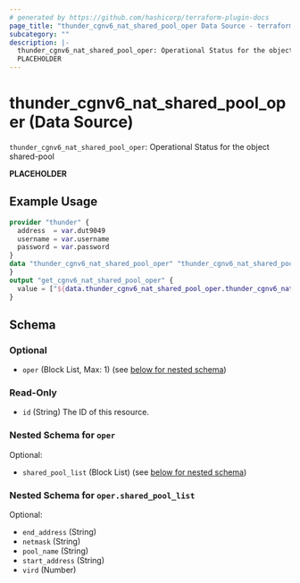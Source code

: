 ```yaml
---
# generated by https://github.com/hashicorp/terraform-plugin-docs
page_title: "thunder_cgnv6_nat_shared_pool_oper Data Source - terraform-provider-thunder"
subcategory: ""
description: |-
  thunder_cgnv6_nat_shared_pool_oper: Operational Status for the object shared-pool
  PLACEHOLDER
---
```


# thunder_cgnv6_nat_shared_pool_oper (Data Source)

`thunder_cgnv6_nat_shared_pool_oper`: Operational Status for the object shared-pool

__PLACEHOLDER__

## Example Usage

```terraform
provider "thunder" {
  address  = var.dut9049
  username = var.username
  password = var.password
}
data "thunder_cgnv6_nat_shared_pool_oper" "thunder_cgnv6_nat_shared_pool_oper" {
}
output "get_cgnv6_nat_shared_pool_oper" {
  value = ["${data.thunder_cgnv6_nat_shared_pool_oper.thunder_cgnv6_nat_shared_pool_oper}"]
}
```

<!-- schema generated by tfplugindocs -->
## Schema

### Optional

- `oper` (Block List, Max: 1) (see [below for nested schema](#nestedblock--oper))

### Read-Only

- `id` (String) The ID of this resource.

<a id="nestedblock--oper"></a>
### Nested Schema for `oper`

Optional:

- `shared_pool_list` (Block List) (see [below for nested schema](#nestedblock--oper--shared_pool_list))

<a id="nestedblock--oper--shared_pool_list"></a>
### Nested Schema for `oper.shared_pool_list`

Optional:

- `end_address` (String)
- `netmask` (String)
- `pool_name` (String)
- `start_address` (String)
- `vird` (Number)


